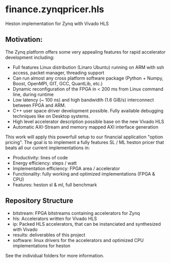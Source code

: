 finance.zynqpricer.hls
======================

Heston implementation for Zynq with Vivado HLS


Motivation:
-----------

The Zynq platform offers some very appealing features for rapid accelerator 
development including:
- Full features Linux distribution (Linaro Ubuntu) running on ARM with ssh 
  access, packet manager, threading support
- Can run almost any cross platform software package (Python + Numpy, Boost, 
  OpenMPI, GIT, GCC, QuantLib, etc.)
- Dynamic reconfiguration of the FPGA in < 200 ms from Linux command line,
  during runtime
- Low latency (~ 100 ns) and high bandwidth (1.6 GiB/s) interconnect between 
  FPGA and ARM.
- C++ user space driver development possible. Fully available debugging 
  techniques like on Desktop systems. 
- High level accelerator description possible base on the new Vivado HLS
- Automatic AXI-Stream and memory mapped AXI interface generation

This work will apply this powerfull setup to our financial application 
"option pricing". The goal is to implement a fully features SL / ML heston 
pricer that beats all our current implementations in:
- Productivity: lines of code
- Energy efficiency: steps / watt
- Implementation efficiency: FPGA area / accelerator
- Functionality: fully working and optimized implementations (FPGA & CPU)
- Features: heston sl & ml, full benchmark

Repository Structure
--------------------

- bitstream: FPGA bitstreams containing accelerators for Zynq
- hls: Accelerators written for Vivado HLS
- ip: Packed HLS accelerators, that can be instanciated and synthesized 
  with Vivado
- results: deliverables of this project
- software: linux drivers for the accelerators and optimized CPU 
  implementations for heston

See the individual folders for more information.

